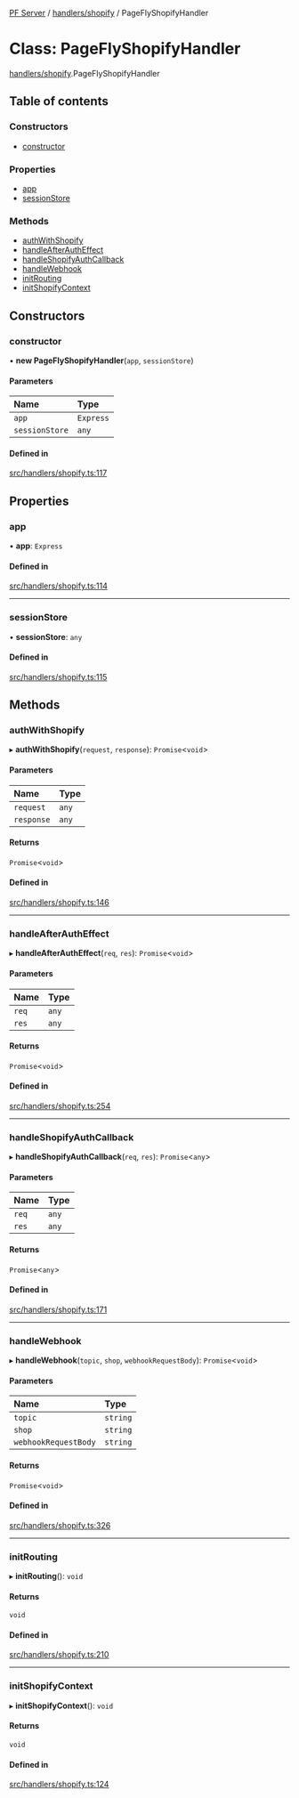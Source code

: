 [PF Server](../README.md) / [handlers/shopify](../modules/handlers_shopify.md) / PageFlyShopifyHandler

# Class: PageFlyShopifyHandler

[handlers/shopify](../modules/handlers_shopify.md).PageFlyShopifyHandler

## Table of contents

### Constructors

- [constructor](handlers_shopify.PageFlyShopifyHandler.md#constructor)

### Properties

- [app](handlers_shopify.PageFlyShopifyHandler.md#app)
- [sessionStore](handlers_shopify.PageFlyShopifyHandler.md#sessionstore)

### Methods

- [authWithShopify](handlers_shopify.PageFlyShopifyHandler.md#authwithshopify)
- [handleAfterAuthEffect](handlers_shopify.PageFlyShopifyHandler.md#handleafterautheffect)
- [handleShopifyAuthCallback](handlers_shopify.PageFlyShopifyHandler.md#handleshopifyauthcallback)
- [handleWebhook](handlers_shopify.PageFlyShopifyHandler.md#handlewebhook)
- [initRouting](handlers_shopify.PageFlyShopifyHandler.md#initrouting)
- [initShopifyContext](handlers_shopify.PageFlyShopifyHandler.md#initshopifycontext)

## Constructors

### constructor

• **new PageFlyShopifyHandler**(`app`, `sessionStore`)

#### Parameters

| Name | Type |
| :------ | :------ |
| `app` | `Express` |
| `sessionStore` | `any` |

#### Defined in

[src/handlers/shopify.ts:117](https://bitbucket.org/bravebits/pfserver/src/83cf3bb/src/handlers/shopify.ts#lines-117)

## Properties

### app

• **app**: `Express`

#### Defined in

[src/handlers/shopify.ts:114](https://bitbucket.org/bravebits/pfserver/src/83cf3bb/src/handlers/shopify.ts#lines-114)

___

### sessionStore

• **sessionStore**: `any`

#### Defined in

[src/handlers/shopify.ts:115](https://bitbucket.org/bravebits/pfserver/src/83cf3bb/src/handlers/shopify.ts#lines-115)

## Methods

### authWithShopify

▸ **authWithShopify**(`request`, `response`): `Promise`<`void`\>

#### Parameters

| Name | Type |
| :------ | :------ |
| `request` | `any` |
| `response` | `any` |

#### Returns

`Promise`<`void`\>

#### Defined in

[src/handlers/shopify.ts:146](https://bitbucket.org/bravebits/pfserver/src/83cf3bb/src/handlers/shopify.ts#lines-146)

___

### handleAfterAuthEffect

▸ **handleAfterAuthEffect**(`req`, `res`): `Promise`<`void`\>

#### Parameters

| Name | Type |
| :------ | :------ |
| `req` | `any` |
| `res` | `any` |

#### Returns

`Promise`<`void`\>

#### Defined in

[src/handlers/shopify.ts:254](https://bitbucket.org/bravebits/pfserver/src/83cf3bb/src/handlers/shopify.ts#lines-254)

___

### handleShopifyAuthCallback

▸ **handleShopifyAuthCallback**(`req`, `res`): `Promise`<`any`\>

#### Parameters

| Name | Type |
| :------ | :------ |
| `req` | `any` |
| `res` | `any` |

#### Returns

`Promise`<`any`\>

#### Defined in

[src/handlers/shopify.ts:171](https://bitbucket.org/bravebits/pfserver/src/83cf3bb/src/handlers/shopify.ts#lines-171)

___

### handleWebhook

▸ **handleWebhook**(`topic`, `shop`, `webhookRequestBody`): `Promise`<`void`\>

#### Parameters

| Name | Type |
| :------ | :------ |
| `topic` | `string` |
| `shop` | `string` |
| `webhookRequestBody` | `string` |

#### Returns

`Promise`<`void`\>

#### Defined in

[src/handlers/shopify.ts:326](https://bitbucket.org/bravebits/pfserver/src/83cf3bb/src/handlers/shopify.ts#lines-326)

___

### initRouting

▸ **initRouting**(): `void`

#### Returns

`void`

#### Defined in

[src/handlers/shopify.ts:210](https://bitbucket.org/bravebits/pfserver/src/83cf3bb/src/handlers/shopify.ts#lines-210)

___

### initShopifyContext

▸ **initShopifyContext**(): `void`

#### Returns

`void`

#### Defined in

[src/handlers/shopify.ts:124](https://bitbucket.org/bravebits/pfserver/src/83cf3bb/src/handlers/shopify.ts#lines-124)
